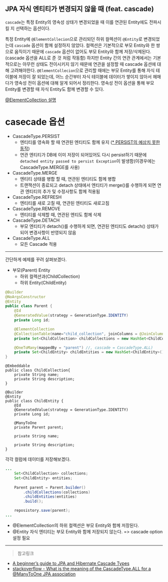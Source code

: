 JPA 자식 엔티티가 변경되지 않을 때 (feat. cascade)
---
`cascade`는 특정 Entity의 영속성 상태가 변경되었을 때 이를 연관된 Entity에도 전파시킬 지 선택하는 옵션이다.

특정 Entity에 `@ElementCollecion`으로 관리되던 하위 컬렉션이 `@Entity`로 변경되었는데 `cascade` 옵션이 함께 설정하지 않았다.
컬렉션은 기본적으로 부모 Entity와 한 쌍으로 움직이기 때문에 `cascade` 옵션이 없어도 부모 Entity와 함께 저장/삭제된다. (cascade 옵션을 ALL로 준 것 처럼 작동함)
하지만 Entity 간의 연관 관계에서는 기본적으로는 아무런 상태도 전이시키지 않기 때문에 연관을 설정할 때 cascade 옵션에 대해 고려해야한다.
`@ElementCollecion`으로 관리할 때에는 부모 Entity를 통해 자식 테이블에 저장이 잘 되었는데, 어느 순간부터 자식 테이블에 데이터가 쌓이지 않아서 헤매다가 영속성 전이 옵션에 대해 알게 되어서 정리한다.
영속성 전이 옵션을 통해 부모 Entity를 변경할 때 자식 Entity도 함께 변경할 수 있다.

[@ElementCollection 설명](../ElementCollection/ElementCollection-annotaion.md)

# casecade 옵션
- CascadeType.PERSIST
  - 엔티티를 영속화 할 때 연관된 엔티티도 함께 유지 ([* PERSIST의 예상치 못한 동작](https://joont92.github.io/jpa/CascadeType-PERSIST%EB%A5%BC-%ED%95%A8%EB%B6%80%EB%A1%9C-%EC%82%AC%EC%9A%A9%ED%95%98%EB%A9%B4-%EC%95%88%EB%90%98%EB%8A%94-%EC%9D%B4%EC%9C%A0/))
  - 연관 엔티티가 DB에 이미 저장이 되어있어도 다시 persist하기 때문에 `detached entity passed to persist Exception`이 발생함(이경우에는 CascadeType.MERGE를 사용)
- CascadeType.MERGE
  - 엔티티 상태를 병합 할 때, 연관된 엔티티도 함께 병합
  - 트랜잭션이 종료되고 detach 상태에서 엔티티가 merge()를 수행하게 되면 연관 엔티티의 추가 및 수정사항도 함께 적용됨
- CascadeType.REFRESH
  - 엔티티를 새로 고칠 때, 연관된 엔티티도 새로고침
- CascadeType.REMOVE
  - 엔티티를 삭제할 때, 연관된 엔티도 함께 삭제
- CascadeType.DETACH
  - 부모 엔티티가 detach()를 수행하게 되면, 연관된 엔티티도 detach() 상태가 되어 변경사항이 반영되지 않음
- CascadeType.ALL
  - 모든 Cascade 적용

---

간단하게 예제를 꾸려 살펴보겠다.
- 부모(Parent) Entity
  - 하위 컬렉션과(ChildCollection) 
  - 하위 Entity(ChildEntity)

```java
@Builder
@NoArgsConstructor
@Entity
public class Parent {
    @Id
    @GeneratedValue(strategy = GenerationType.IDENTITY)
    private Long id;

    @ElementCollection
    @CollectionTable(name="child_collection", joinColumns = @JoinColumn(name= "parent_id", referencedColumnName = "id"))
    private Set<ChildCollection> childCollections = new HashSet<ChildCollection>();

    @OneToMany(mappedBy = "parent") //, cascade = CascadeType.ALL)
    private Set<ChildEntity> childEntities = new HashSet<ChildEntity>();
}
```

```
@Embeddable
public class ChildCollection{
    private String name;
    private String description;
}
```

```
@Builder
@Entity
public class ChildEntity {
    @Id
    @GeneratedValue(strategy = GenerationType.IDENTITY)
    private Long id;
    
    @ManyToOne
    private Parent parent;

    private String name;

    private String description;
}
```

각각 컬럼에 데이터를 저장해보겠다.
```java
...
    Set<ChildCollection> collections;
    Set<ChildEntity> entities;
    
    Parent parent = Parent.builder()
        .childCollections(collections)
        .childEntities(entities)
        .build();

    reposistory.save(parent);
...
```
- @ElementCollection의 하위 컬렉션은 부모 Entity와 함께 저장된다.
- @Entity 자식 엔티티는 부모 Entity와 함께 저장되지 않는다. => cascade option 설정 필요
---
> 참고링크 
- [A beginner’s guide to JPA and Hibernate Cascade Types](https://vladmihalcea.com/a-beginners-guide-to-jpa-and-hibernate-cascade-types/)
- [stackoverflow - What is the meaning of the CascadeType.ALL for a @ManyToOne JPA association](https://stackoverflow.com/questions/13027214/what-is-the-meaning-of-the-cascadetype-all-for-a-manytoone-jpa-association)
